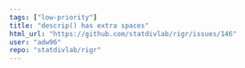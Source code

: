 ```yaml
---
tags: ["low-priority"]
title: "descrip() has extra spaces"
html_url: "https://github.com/statdivlab/rigr/issues/146"
user: "adw96"
repo: "statdivlab/rigr"
---
```


